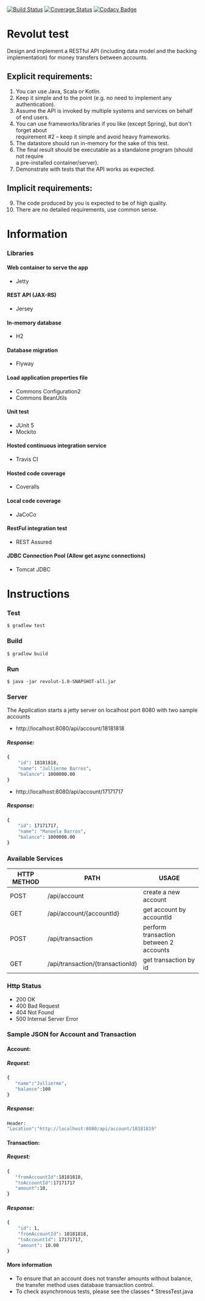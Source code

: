[![Build Status](https://api.travis-ci.com/jullierme/revolut-test.svg?branch=master)](https://travis-ci.org/jullierme/revolut-test)
[![Coverage Status](https://coveralls.io/repos/github/jullierme/revolut-test/badge.svg?branch=master)](https://coveralls.io/github/jullierme/revolut-test?branch=master)
[![Codacy Badge](https://api.codacy.com/project/badge/Grade/86843d46863c4620a5f81837fd14e270)](https://www.codacy.com/app/jullierme/revolut-test?utm_source=github.com&amp;utm_medium=referral&amp;utm_content=jullierme/revolut-test&amp;utm_campaign=Badge_Grade)
# Revolut test
Design and implement a RESTful API (including data model and the backing implementation)  for money transfers between accounts.  

## Explicit requirements:  

1. You can use Java, Scala or Kotlin.  
2. Keep it simple and to the point (e.g. no need to implement any authentication).  
3. Assume the API is invoked by multiple systems and services on behalf of end users.  
4. You can use frameworks/libraries if you like (except Spring), but don't forget about  
requirement #2 – keep it simple and avoid heavy frameworks.  
5. The datastore should run in-memory for the sake of this test.  
6. The final result should be executable as a standalone program (should not require  
a pre-installed container/server).  
7. Demonstrate with tests that the API works as expected.  

## Implicit requirements:  
9. The code produced by you is expected to be of high quality.  
10. There are no detailed requirements, use common sense.


# Information

### Libraries

#### Web container to serve the app 

   - Jetty

#### REST API (JAX-RS)
   
   - Jersey 
   
#### In-memory database 

   - H2
   
#### Database migration 
   
   - Flyway
 
#### Load application properties file

   - Commons Configuration2
   - Commons BeanUtils

#### Unit test

   - JUnit 5
   - Mockito
   
#### Hosted continuous integration service

   - Travis CI
   
#### Hosted code coverage

   - Coveralls
    
#### Local code coverage 

   - JaCoCo
  
#### RestFul integration test
 
   - REST Assured
      
#### JDBC Connection Pool (Allow get async connections)

   - Tomcat JDBC
         
# Instructions

### Test

    $ gradlew test
    
### Build

    $ gradlew build

### Run

    $ java -jar revolut-1.0-SNAPSHOT-all.jar
    
    
### Server
   
   The Application starts a jetty server on localhost port 8080 with two sample accounts 
   
- http://localhost:8080/api/account/18181818
##### Response:
```sh
{
    "id": 18181818,
    "name": "Jullierme Barros",
    "balance": 1000000.00
} 
```
- http://localhost:8080/api/account/17171717
##### Response:
```sh
{
    "id": 17171717,
    "name": "Manoela Barros",
    "balance": 1000000.00
} 
```

### Available Services

| HTTP METHOD | PATH | USAGE |
| -----------| ------ | ------ |
| POST | /api/account | create a new account
| GET | /api/account/{accountId} | get account by accountId | 
| POST | /api/transaction | perform transaction between 2 accounts | 
| GET | /api/transaction/{transactionId} | get transaction by id | 
 
### Http Status
- 200 OK
- 400 Bad Request 
- 404 Not Found
- 500 Internal Server Error 

### Sample JSON for Account and Transaction
#### Account:
##### Request: 
```sh
{  
   "name":"Jullierme",
   "balance":100
} 
```
##### Response:
```sh
Header:
"Location":"http://localhost:8080/api/account/18181819"
```

#### Transaction:
##### Request:
```sh
{  
   "fromAccountId":18181818,
   "toAccountId":17171717
   "amount":10,
}
```

##### Response:
```sh
{
    "id": 1,
    "fromAccountId": 18181818,
    "toAccountId": 17171717,
    "amount": 10.00
}
```

#### More information

 - To ensure that an account does not transfer amounts without balance, the transfer method uses database transaction control.  
 - To check asynchronous tests, please see the classes * StressTest.java

